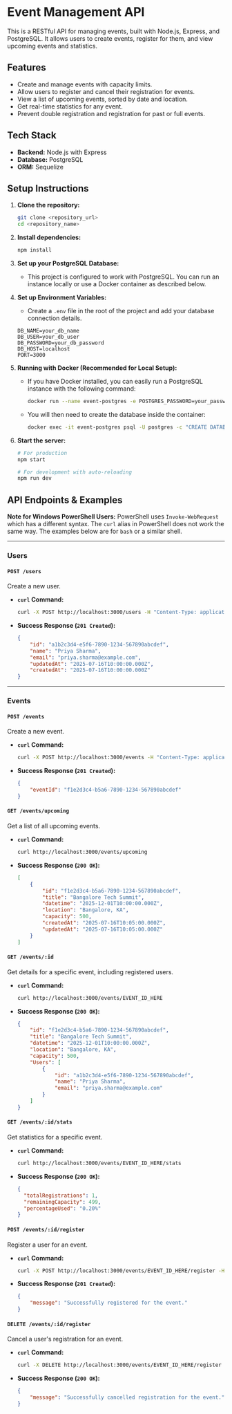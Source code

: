 # Event Management API

This is a RESTful API for managing events, built with Node.js, Express, and PostgreSQL. It allows users to create events, register for them, and view upcoming events and statistics.

## Features

- Create and manage events with capacity limits.
- Allow users to register and cancel their registration for events.
- View a list of upcoming events, sorted by date and location.
- Get real-time statistics for any event.
- Prevent double registration and registration for past or full events.

## Tech Stack

- **Backend:** Node.js with Express
- **Database:** PostgreSQL
- **ORM:** Sequelize

## Setup Instructions

1.  **Clone the repository:**
    ```bash
    git clone <repository_url>
    cd <repository_name>
    ```

2.  **Install dependencies:**
    ```bash
    npm install
    ```

3.  **Set up your PostgreSQL Database:**
    - This project is configured to work with PostgreSQL. You can run an instance locally or use a Docker container as described below.

4.  **Set up Environment Variables:**
    - Create a `.env` file in the root of the project and add your database connection details.
    ```
    DB_NAME=your_db_name
    DB_USER=your_db_user
    DB_PASSWORD=your_db_password
    DB_HOST=localhost
    PORT=3000
    ```

5.  **Running with Docker (Recommended for Local Setup):**
    - If you have Docker installed, you can easily run a PostgreSQL instance with the following command:
      ```bash
      docker run --name event-postgres -e POSTGRES_PASSWORD=your_password -p 5432:5432 -d postgres
      ```
    - You will then need to create the database inside the container:
      ```bash
      docker exec -it event-postgres psql -U postgres -c "CREATE DATABASE your_db_name;"
      ```

6.  **Start the server:**
    ```bash
    # For production
    npm start

    # For development with auto-reloading
    npm run dev
    ```

## API Endpoints & Examples

**Note for Windows PowerShell Users:** PowerShell uses `Invoke-WebRequest` which has a different syntax. The `curl` alias in PowerShell does not work the same way. The examples below are for `bash` or a similar shell.

---

### Users

#### `POST /users`
Create a new user.

- **`curl` Command:**
  ```bash
  curl -X POST http://localhost:3000/users -H "Content-Type: application/json" -d '{"name":"Priya Sharma","email":"priya.sharma@example.com"}'
  ```

- **Success Response (`201 Created`):**
  ```json
  {
      "id": "a1b2c3d4-e5f6-7890-1234-567890abcdef",
      "name": "Priya Sharma",
      "email": "priya.sharma@example.com",
      "updatedAt": "2025-07-16T10:00:00.000Z",
      "createdAt": "2025-07-16T10:00:00.000Z"
  }
  ```

---

### Events

#### `POST /events`
Create a new event.

- **`curl` Command:**
  ```bash
  curl -X POST http://localhost:3000/events -H "Content-Type: application/json" -d '{"title":"Bangalore Tech Summit","datetime":"2025-12-01T10:00:00Z","location":"Bangalore, KA","capacity":500}'
  ```

- **Success Response (`201 Created`):**
  ```json
  {
      "eventId": "f1e2d3c4-b5a6-7890-1234-567890abcdef"
  }
  ```

#### `GET /events/upcoming`
Get a list of all upcoming events.

- **`curl` Command:**
  ```bash
  curl http://localhost:3000/events/upcoming
  ```

- **Success Response (`200 OK`):**
  ```json
  [
      {
          "id": "f1e2d3c4-b5a6-7890-1234-567890abcdef",
          "title": "Bangalore Tech Summit",
          "datetime": "2025-12-01T10:00:00.000Z",
          "location": "Bangalore, KA",
          "capacity": 500,
          "createdAt": "2025-07-16T10:05:00.000Z",
          "updatedAt": "2025-07-16T10:05:00.000Z"
      }
  ]
  ```

#### `GET /events/:id`
Get details for a specific event, including registered users.

- **`curl` Command:**
  ```bash
  curl http://localhost:3000/events/EVENT_ID_HERE
  ```

- **Success Response (`200 OK`):**
  ```json
  {
      "id": "f1e2d3c4-b5a6-7890-1234-567890abcdef",
      "title": "Bangalore Tech Summit",
      "datetime": "2025-12-01T10:00:00.000Z",
      "location": "Bangalore, KA",
      "capacity": 500,
      "Users": [
          {
              "id": "a1b2c3d4-e5f6-7890-1234-567890abcdef",
              "name": "Priya Sharma",
              "email": "priya.sharma@example.com"
          }
      ]
  }
  ```

#### `GET /events/:id/stats`
Get statistics for a specific event.

- **`curl` Command:**
  ```bash
  curl http://localhost:3000/events/EVENT_ID_HERE/stats
  ```

- **Success Response (`200 OK`):**
  ```json
  {
    "totalRegistrations": 1,
    "remainingCapacity": 499,
    "percentageUsed": "0.20%"
  }
  ```

#### `POST /events/:id/register`
Register a user for an event.

- **`curl` Command:**
  ```bash
  curl -X POST http://localhost:3000/events/EVENT_ID_HERE/register -H "Content-Type: application/json" -d '{"userId":"USER_ID_HERE"}'
  ```

- **Success Response (`201 Created`):**
  ```json
  {
      "message": "Successfully registered for the event."
  }
  ```

#### `DELETE /events/:id/register`
Cancel a user's registration for an event.

- **`curl` Command:**
  ```bash
  curl -X DELETE http://localhost:3000/events/EVENT_ID_HERE/register -H "Content-Type: application/json" -d '{"userId":"USER_ID_HERE"}'
  ```

- **Success Response (`200 OK`):**
  ```json
  {
      "message": "Successfully cancelled registration for the event."
  }
  ``` 